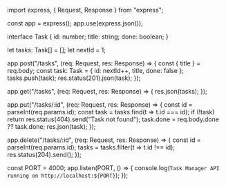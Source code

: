 import express, { Request, Response } from "express";

const app = express();
app.use(express.json());

interface Task {
    id: number;
    title: string;
    done: boolean;
}

let tasks: Task[] = [];
let nextId = 1;

app.post("/tasks", (req: Request, res: Response) => {
    const { title } = req.body;
    const task: Task = { id: nextId++, title, done: false };
    tasks.push(task);
    res.status(201).json(task);
});

app.get("/tasks", (req: Request, res: Response) => {
    res.json(tasks);
});

app.put("/tasks/:id", (req: Request, res: Response) => {
    const id = parseInt(req.params.id);
    const task = tasks.find(t => t.id === id);
    if (!task) return res.status(404).send("Task not found");
    task.done = req.body.done ?? task.done;
    res.json(task);
});

app.delete("/tasks/:id", (req: Request, res: Response) => {
    const id = parseInt(req.params.id);
    tasks = tasks.filter(t => t.id !== id);
    res.status(204).send();
});

const PORT = 4000;
app.listen(PORT, () => {
    console.log(`Task Manager API running on http://localhost:${PORT}`);
});
